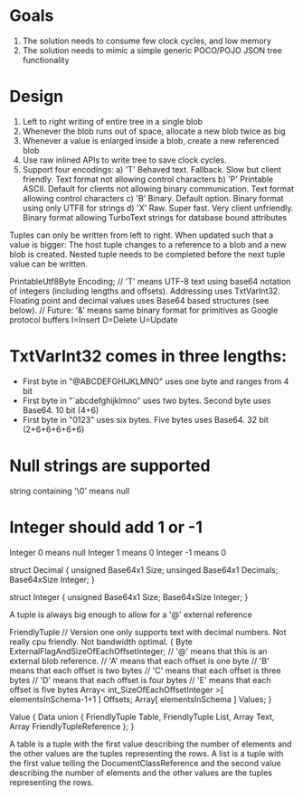 

Goals
===========================
1. The solution needs to consume few clock cycles, and low memory
2. The solution needs to mimic a simple generic POCO/POJO JSON tree functionality


Design
===========================
1. Left to right writing of entire tree in a single blob
2. Whenever the blob runs out of space, allocate a new blob twice as big
3. Whenever a value is enlarged inside a blob, create a new referenced blob
4. Use raw inlined APIs to write tree to save clock cycles.
5. Support four encodings:
   a) 'T' Behaved text. Fallback. Slow but client friendly. Text format not allowing control characters
   b) 'P' Printable ASCII. Default for clients not allowing binary communication. Text format allowing control characters
   c) 'B' Binary. Default option. Binary format using only UTF8 for strings
   d) 'X'  Raw. Super fast. Very client unfriendly. Binary format allowing TurboText strings for database bound attributes



Tuples can only be written from left to right.
When updated such that a value is bigger: The host tuple changes to a reference to a blob and a new blob is created.
Nested tuple needs to be completed before the next tuple value can be written.




PrintableUtf8Byte Encoding; // 'T' means UTF-8 text using base64 notation of integers (including lengths and offsets). Addressing uses TxtVarInt32. Floating point and decimal values uses Base64 based structures (see below). 
                            // Future: '&' means same binary format for primitives as Google protocol buffers
I=Insert
D=Delete
U=Update

TxtVarInt32 comes in three lengths:
===================================
* First byte in "@ABCDEFGHIJKLMNO" uses one byte and ranges from 4 bit
* First byte in "`abcdefghijklmno" uses two bytes. Second byte uses Base64. 10 bit (4+6)
* First byte in "0123" uses six bytes. Five bytes uses Base64. 32 bit (2+6+6+6+6+6)



Null strings are supported
===========================
string containing '\0' means null

Integer should add 1 or -1
===========================
Integer 0 means null
Integer 1 means 0
Integer -1 means 0


struct Decimal
{
    unsigned Base64x1 Size;
	unsinged Base64x1 Decimals;
	Base64xSize Integer;
}

struct Integer
{
    unsigned Base64x1 Size;
	Base64xSize Integer;
}

A tuple is always big enough to allow for a '@' external reference

FriendlyTuple // Version one only supports text with decimal numbers. Not really cpu friendly. Not bandwidth optimal.
{
   Byte ExternalFlagAndSizeOfEachOffsetInteger;  // '@' means that this is an external blob reference.
                                                              // 'A' means that each offset is one byte
												        	  // 'B' means that each offset is two bytes
												        	  // 'C' means that each offset is three bytes
												        	  // 'D' means that each offset is four bytes
													          // 'E' means that each offset is five bytes 
   Array< int_SizeOfEachOffsetInteger >[ elementsInSchema-1+1 ] Offsets;
   Array<Value>[ elementsInSchema ] Values;
}

Value
{
    Data union
    {
       FriendlyTuple<Table> Table,
       FriendlyTuple<List> List,
       Array<Utf8Char> Text,
       Array<Utf8Char> FriendlyTupleReference
    };
}

A table is a tuple with the first value describing the number of elements and the other values are the tuples representing the rows.
A list is a tuple with the first value telling the DocumentClassReference and the second value describing the number of elements and the other values are the tuples representing the rows.

